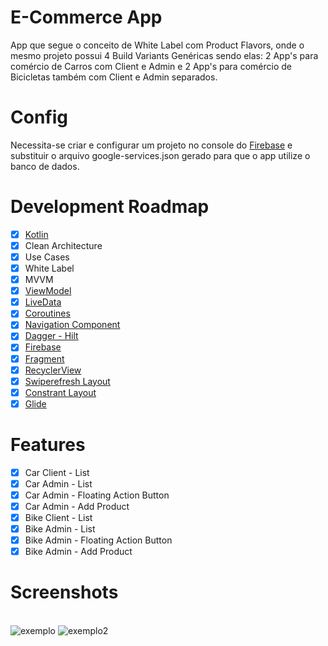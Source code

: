 # E-Commerce App
App que segue o conceito de White Label com Product Flavors, onde o mesmo projeto possui 4 Build Variants Genéricas sendo elas: 2 App's para comércio de Carros com Client e Admin e 2 App's para comércio de Bicicletas também com Client e Admin separados.

# Config
Necessita-se criar e configurar um projeto no console do [Firebase](https://console.firebase.google.com/u/0/?hl=pt) e substituir o arquivo google-services.json gerado para que o app utilize o banco de dados.

# Development Roadmap
- [x] [Kotlin](https://kotlinlang.org)
- [x] Clean Architecture
- [x] Use Cases
- [x] White Label
- [x] MVVM
- [x] [ViewModel](https://developer.android.com/topic/libraries/architecture/viewmodel?hl=pt-br)
- [x] [LiveData](https://developer.android.com/topic/libraries/architecture/livedata?hl=pt-br)
- [x] [Coroutines](https://developer.android.com/topic/libraries/architecture/coroutines?hl=pt-br)
- [x] [Navigation Component](https://developer.android.com/guide/navigation/navigation-getting-started)
- [x] [Dagger - Hilt](https://developer.android.com/training/dependency-injection/hilt-android?hl=pt-br)
- [x] [Firebase](https://firebase.google.com/?hl=pt-br)
- [x] [Fragment](https://developer.android.com/guide/fragments)
- [x] [RecyclerView](https://developer.android.com/guide/topics/ui/layout/recyclerview?gclid=CjwKCAiAgbiQBhAHEiwAuQ6BktijAL5zFB3R9jZ8g8fB8mQ3iBRQaOV6jMsYr2l0iGXpuaBu9e4pqBoCWtwQAvD_BwE&gclsrc=aw.ds) 
- [x] [Swiperefresh Layout](https://developer.android.com/jetpack/androidx/releases/swiperefreshlayout?hl=pt-br)
- [x] [Constrant Layout](https://developer.android.com/training/constraint-layout?authuser=1)
- [x] [Glide](https://github.com/bumptech/glide)

# Features
- [x] Car Client - List
- [x] Car Admin - List 
- [x] Car Admin - Floating Action Button
- [x] Car Admin - Add Product 
- [x] Bike Client - List
- [x] Bike Admin - List
- [x] Bike Admin - Floating Action Button
- [x] Bike Admin - Add Product

# Screenshots
<br>![exemplo](https://media0.giphy.com/media/rTPUGZvwbNrJuD5ATM/giphy.gif?cid=790b7611a562d84e303ee9800b6f3f0d76da52c268e18cde&rid=giphy.gif&ct=g)     ![exemplo2](https://media1.giphy.com/media/2ASEplGS47dFy7sBEh/giphy.gif?cid=790b76117cb309920cfac4ba51c45949504d8e0a5685bbde&rid=giphy.gif&ct=g)
